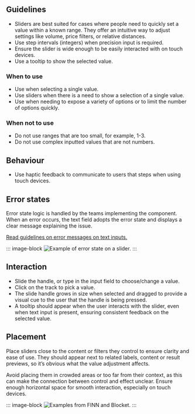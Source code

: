 ## Guidelines

- Sliders are best suited for cases where people need to quickly set a value within a known range. They offer an intuitive way to adjust settings like volume, price filters, or relative distances.
- Use step intervals (integers) when precision input is required.
- Ensure the slider is wide enough to be easily interacted with on touch devices.
- Use a tooltip to show the selected value.

### When to use

- Use when selecting a single value.
- Use sliders when there is a need to show a selection of a single value.
- Use when needing to expose a variety of options or to limit the number of options quickly.

### When not to use

- Do not use ranges that are too small, for example, 1-3.
- Do not use complex inputted values that are not numbers.


## Behaviour

- Use haptic feedback to communicate to users that steps when using touch devices.

## Error states

Error state logic is handled by the teams implementing the component. When an error occurs, the text field adopts the error state and displays a clear message explaining the issue.

[Read guidelines on error messages on text inputs.](https://www.astro-contentguide.com/05b2d7be6/p/58387b-text-input)

::: image-block
![Example of error state on a slider.](/components/slider/style-error-states.svg)
:::

## Interaction

- Slide the handle, or type in the input field to choose/change a value.
- Click on the track to pick a value.
- The slide handle grows in size when selected and dragged to provide a visual cue to the user that the handle is being pressed.
- A tooltip should appear when the user interacts with the slider, even when text input is present, ensuring consistent feedback on the selected value.

## Placement

Place sliders close to the content or filters they control to ensure clarity and ease of use. They should appear next to related labels, content or result previews, so it’s obvious what the value adjustment affects.

Avoid placing them in crowded areas or too far from their context, as this can make the connection between control and effect unclear. Ensure enough horizontal space for smooth interaction, especially on touch devices.

::: image-block
![Examples from FINN and Blocket.](/components/rangeslider/usage-placement.svg)
:::